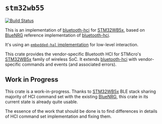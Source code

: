 # `stm32wb55`

[![Build
Status](https://travis-ci.org/eupn/stm32wb55.svg?branch=master)](https://travis-ci.org/eupn/stm32wb55)


This is an implementation of [bluetooth-hci] for [STM32WB5x], based on [BlueNRG]
reference implementation of [bluetooth-hci]. 

It's using an [`embedded-hal` implementation] for low-level interaction.

This crate provides the vendor-specific Bluetooth HCI for STMicro's [STM32WB5x]
family of wireless SoC. It extends [bluetooth-hci] with vendor-specific commands and events (and associated errors).

## Work in Progress

This crate is a work-in-progress. Thanks to [STM32WB5x] BLE stack sharing majority of HCI command set with
the existing [BlueNRG], this crate in its current state is already quite usable.

The essence of the work that should be done is to find differences in details of HCI command set implementation
and fixing them.

[`embedded-hal` implementation]: https://github.com/eupn/stm32wb-hal
[STM32WB5x]: https://www.st.com/en/microcontrollers-microprocessors/stm32wbx5.html
[BlueNRG]: https://github.com/danielgallagher0/bluenrg
[bluetooth-hci]: https://github.com/danielgallagher0/bluetooth-hci